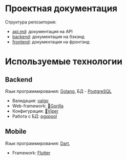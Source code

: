 # Проектная документация
Структура репозитория:

- [api.md](api.md): документация на API
- [backend](backend): документация на бэкэнд
- [frontend](frontend): документация на фронтэнд

# Используемые технологии

## Backend

Язык программирования: [Golang](https://go.dev/), БД - [PostgreSQL]()
- Валидация: [valgo](https://github.com/cohesivestack/valgo)
- Web-framework: [🦍Gorilla](https://gorilla.github.io/)
- Конфигурация: [🐍Viper](https://pkg.go.dev/github.com/dvln/viper)
- Работа с БД: [pgxpool](https://pkg.go.dev/github.com/jackc/pgx/v5@v5.5.0/pgxpool)

## Mobile

Язык программирования: [Dart](https://dart.dev/),
- Framework: [Flutter](https://flutter.dev/)
